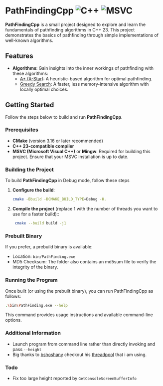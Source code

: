 # PathFindingCpp ![C++](https://img.shields.io/badge/c++-%2300599C.svg?style=for-the-badge&logo=c%2B%2B&logoColor=white) ![MSVC](https://img.shields.io/badge/MSVC-%23007ACC.svg?style=for-the-badge&logo=visual-studio&logoColor=white)

**PathFindingCpp** is a small project designed to explore and learn the fundamentals of pathfinding algorithms in C++ 23. This project demonstrates the basics of pathfinding through simple implementations of well-known algorithms.

## Features

- **Algorithms**: Gain insights into the inner workings of pathfinding with these algorithms:
  - [A* (A-Star)](https://en.wikipedia.org/wiki/A*_search_algorithm): A heuristic-based algorithm for optimal pathfinding.
  - [Greedy Search](https://en.wikipedia.org/wiki/Greedy_algorithm): A faster, less memory-intensive algorithm with locally optimal choices.

## Getting Started

Follow the steps below to build and run **PathFindingCpp**.

### Prerequisites

- **CMake** (version 3.16 or later recommended)
- **C++ 23-compatible compiler**
- **MSVC (Microsoft Visual C++)** or **Mingw**: Required for building this project. Ensure that your MSVC installation is up to date.

### Building the Project

To build **PathFindingCpp** in Debug mode, follow these steps

1. **Configure the build**:
   ```bash
   cmake -Bbuild -DCMAKE_BUILD_TYPE=Debug -H.
   ```
2. **Compile the project** (replace 1 with the number of threads you want to use for a faster build)::
   ```bash
    cmake --build build -j1
   ```

### Prebuilt Binary

If you prefer, a prebuild binary is available:

- Location: `bin/PathFinding.exe`
- MD5 Checksum: The folder also contains an md5sum file to verify the integrity of the binary.

### Running the Program

Once built (or using the prebuilt binary), you can run PathFindingCpp as follows:

```bash
.\bin\PathFinding.exe --help
```

This command provides usage instructions and available command-line options.

### Additional Information

- Launch program from command line rather than directly invoking and pass `--height`
- Big thanks to [bshoshany](https://github.com/bshoshany) checkout his [threadpool](https://github.com/bshoshany/thread-pool) that i am using.

### Todo

- Fix too large height reported by `GetConsoleScreenBufferInfo`